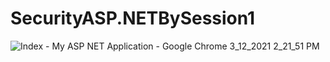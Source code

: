 # SecurityASP.NETBySession1
![Index - My ASP NET Application - Google Chrome 3_12_2021 2_21_51 PM](https://user-images.githubusercontent.com/47554586/160337953-0159d751-c144-4240-8e39-4f935dae86be.png)
